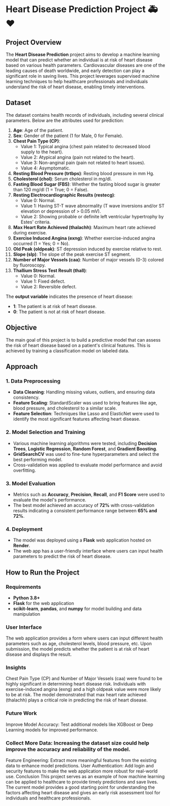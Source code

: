 # Heart Disease Prediction Project 🚑❤️

## Project Overview
The **Heart Disease Prediction** project aims to develop a machine learning model that can predict whether an individual is at risk of heart disease based on various health parameters. Cardiovascular diseases are one of the leading causes of death worldwide, and early detection can play a significant role in saving lives. This project leverages supervised machine learning techniques to help healthcare professionals and individuals understand the risk of heart disease, enabling timely interventions.

## Dataset
The dataset contains health records of individuals, including several clinical parameters. Below are the attributes used for prediction:

1. **Age**: Age of the patient.
2. **Sex**: Gender of the patient (1 for Male, 0 for Female).
3. **Chest Pain Type (CP)**:
   - Value 1: Typical angina (chest pain related to decreased blood supply to the heart).
   - Value 2: Atypical angina (pain not related to the heart).
   - Value 3: Non-anginal pain (pain not related to heart issues).
   - Value 4: Asymptomatic.
4. **Resting Blood Pressure (trtbps)**: Resting blood pressure in mm Hg.
5. **Cholesterol (chol)**: Serum cholesterol in mg/dl.
6. **Fasting Blood Sugar (FBS)**: Whether the fasting blood sugar is greater than 120 mg/dl (1 = True; 0 = False).
7. **Resting Electrocardiographic Results (restecg)**:
   - Value 0: Normal.
   - Value 1: Having ST-T wave abnormality (T wave inversions and/or ST elevation or depression of > 0.05 mV).
   - Value 2: Showing probable or definite left ventricular hypertrophy by Estes' criteria.
8. **Max Heart Rate Achieved (thalachh)**: Maximum heart rate achieved during exercise.
9. **Exercise Induced Angina (exng)**: Whether exercise-induced angina occurred (1 = Yes; 0 = No).
10. **Old Peak (oldpeak)**: ST depression induced by exercise relative to rest.
11. **Slope (slp)**: The slope of the peak exercise ST segment.
12. **Number of Major Vessels (caa)**: Number of major vessels (0-3) colored by fluoroscopy.
13. **Thallium Stress Test Result (thall)**:
    - Value 0: Normal.
    - Value 1: Fixed defect.
    - Value 2: Reversible defect.

The **output variable** indicates the presence of heart disease:
- **1**: The patient is at risk of heart disease.
- **0**: The patient is not at risk of heart disease.

## Objective
The main goal of this project is to build a predictive model that can assess the risk of heart disease based on a patient's clinical features. This is achieved by training a classification model on labeled data.

## Approach
### 1. Data Preprocessing
- **Data Cleaning**: Handling missing values, outliers, and ensuring data consistency.
- **Feature Scaling**: StandardScaler was used to bring features like age, blood pressure, and cholesterol to a similar scale.
- **Feature Selection**: Techniques like Lasso and ElasticNet were used to identify the most significant features affecting heart disease.

### 2. Model Selection and Training
- Various machine learning algorithms were tested, including **Decision Trees**, **Logistic Regression**, **Random Forest**, and **Gradient Boosting**.
- **GridSearchCV** was used to fine-tune hyperparameters and select the best performing model.
- Cross-validation was applied to evaluate model performance and avoid overfitting.

### 3. Model Evaluation
- Metrics such as **Accuracy**, **Precision**, **Recall**, and **F1 Score** were used to evaluate the model's performance.
- The best model achieved an accuracy of **72%** with cross-validation results indicating a consistent performance range between **65% and 72%**.

### 4. Deployment
- The model was deployed using a **Flask** web application hosted on **Render**.
- The web app has a user-friendly interface where users can input health parameters to predict the risk of heart disease.

## How to Run the Project
### Requirements
- **Python 3.8+**
- **Flask** for the web application
- **scikit-learn**, **pandas**, and **numpy** for model building and data manipulation

### User Interface
The web application provides a form where users can input different health parameters such as age, cholesterol levels, blood pressure, etc. Upon submission, the model predicts whether the patient is at risk of heart disease and displays the result.

### Insights
Chest Pain Type (CP) and Number of Major Vessels (caa) were found to be highly significant in determining heart disease risk.
Individuals with exercise-induced angina (exng) and a high oldpeak value were more likely to be at risk.
The model demonstrated that max heart rate achieved (thalachh) plays a critical role in predicting the risk of heart disease.
### Future Work
Improve Model Accuracy: Test additional models like XGBoost or Deep Learning models for improved performance.
### Collect More Data: Increasing the dataset size could help improve the accuracy and reliability of the model.
Feature Engineering: Extract more meaningful features from the existing data to enhance model predictions.
User Authentication: Add login and security features to make the web application more robust for real-world use.
Conclusion
This project serves as an example of how machine learning can be applied to healthcare to provide timely predictions and save lives. The current model provides a good starting point for understanding the factors affecting heart disease and gives an early risk assessment tool for individuals and healthcare professionals.


